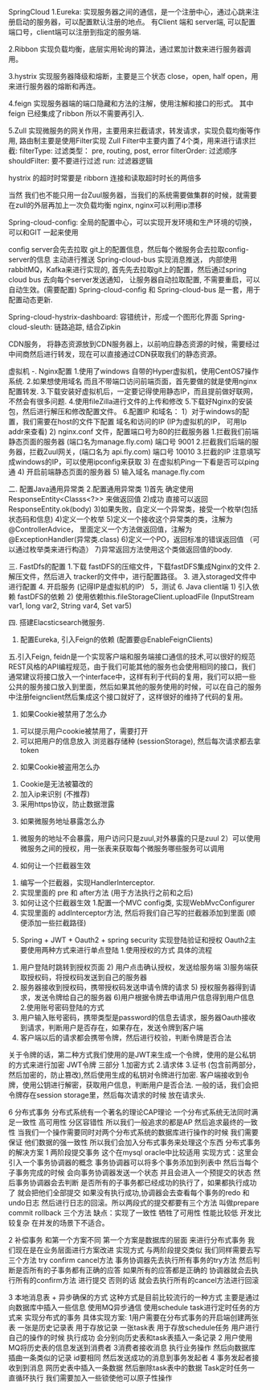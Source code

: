 SpringCloud
1.Eureka: 实现服务器之间的通信，是一个注册中心，通过心跳来注册启动的服务器，可以配置默认注册的地点。 有Client 端和 server端, 可以配置端口号，client端可以注册到指定的服务端.

2.Ribbon 实现负载均衡，底层实用轮询的算法，通过累加计数来进行服务器调用。

3.hystrix 实现服务器降级和熔断，主要是三个状态 close，open, half open，用来进行服务器的熔断和再连。

4.feign 实现服务器端的端口隐藏和方法的注解，使用注解和接口的形式。 其中feign 已经集成了ribbon 所以不需要再引入.

5.Zull 实现微服务的网关作用，主要用来拦截请求，转发请求，实现负载均衡等作用, 路由制主要是使用Filter实现 Zull Filter中主要内置了4个类，用来进行请求拦截: filterType: 过滤类型： pre, routing, post, error filterOrder: 过滤顺序 shouldFilter: 要不要进行过滤 run: 过滤器逻辑

hystrix 的超时时常要是 ribborn 连接和读取超时时长的两倍多

当然 我们也不能只用一台Zuul服务器，当我们的系统需要做集群的时候，就需要在zull的外层再加上一次负载均衡 nginx, nginx可以利用ip漂移

Spring-cloud-config: 全局的配置中心，可以实现开发环境和生产环境的切换，可以和GIT 一起来使用

config server会先去拉取 git上的配置信息，然后每个微服务会去拉取config-server的信息
主动进行推送 Spring-cloud-bus 实现消息推送， 内部使用rabbitMQ，Kafka来进行实现的, 首先先去拉取git上的配置，然后通过spring cloud bus 去向每个server发送通知， 让服务器自动拉取配置, 不需要重启，可以自动生效。(需要配置) Spring-cloud-config 和 Spring-cloud-bus 是一套，用于配置动态更新.

Spring-cloud-hystrix-dashboard: 容错统计，形成一个图形化界面 Spring-cloud-sleuth: 链路追踪, 结合Zipkin

CDN服务， 将静态资源放到CDN服务器上，以前响应静态资源的时候，需要经过中间商然后进行转发，现在可以直接通过CDN获取我们的静态资源。

虚拟机
-. Nginx配置 1.使用了windows 自带的Hyper虚拟机，使用CentOS7操作系统. 2.如果想使用域名 而且不带端口访问前端页面，首先要做的就是使用nginx配置转发. 3.下载安装好虚拟机后，一定要记得使用静态IP，而且提前做好联网，不然会有很多问题. 4.使用fileZilla进行文件的上传和修改 5.下载好Nginx的安装包，然后进行解压和修改配置文件。 6.配置IP 和域名： 1）对于windows的配置，我们需要在host的文件下配置 域名和访问的IP (IP为虚拟机的IP， 可用Ip addr来查看) 2) nginx.conf 文件，配置端口号为80的拦截服务器 1.拦截我们前端静态页面的服务器 (端口名为manage.fly.com) 端口号 9001 2.拦截我们后端的服务器，拦截Zuul网关，(端口名为 api.fly.com) 端口号 10010 3.拦截的IP 注意填写成windows的IP，可以使用ipconfig来获取 3) 在虚拟机Ping一下看是否可以ping通 4) 开启前端静态页面的服务器 5) 输入域名 manage.fly.com

二. 配置Java通用异常类 2.配置通用异常类 1)首先 确定使用ResponseEntity<Classs<?>> 来做返回值 2)成功 直接可以返回 ResponseEntity.ok(body) 3)如果失败，自定义一个异常类，接受一个枚举(包括状态码和信息) 4)定义一个枚举 5)定义一个接收这个异常类的类，注解为 @ControllerAdvice， 里面定义一个方法做返回值，注解为@ExceptionHandler(异常类.class) 6)定义一个PO，返回标准的错误返回值 （可以通过枚举类来进行构造） 7)异常返回方法使用这个类做返回值的body.

三. FastDfs的配置 1.下载 fastDFS的压缩文件，下载fastDFS集成Nginx的文件 2. 解压文件，然后进入 tracker的文件中，进行配置路径。 3. 进入storaged文件中进行配置 4. 开启服务 (记得IP是虚拟机的IP） 5，测试 6. Java client端 1) 引入依赖 fastDFS的依赖 2) 使用依赖this.fileStorageClient.uploadFile (InputStream var1, long var2, String var4, Set var5)

四. 搭建Elacsticsearch微服务.
  1. 配置Eureka, 引入Feign的依赖 (配置要@EnableFeignClients)

五.引入Feign, feidn是一个实现客户端和服务端接口通信的技术,可以很好的规范REST风格的API编程规范，由于我们可能其他的服务也会使用相同的接口，我们通常建议将接口放入一个interface中，这样有利于代码的复用，我们可以把一些公共的服务接口放入到里面，然后如果其他的服务使用的时候，可以在自己的服务中注册feignclient然后集成这个接口就好了，这样很好的维持了代码的复用。


1. 如果Cookie被禁用了怎么办
  1) 可以提示用户cookie被禁用了，需要打开
  2) 可以把用户的信息放入 浏览器存储种 (sessionStorage), 然后每次请求都去拿token
  
2. 如果Cookie被盗用怎么办
  1) Cookie是无法被纂改的
  2) 加入ip来识别 (不推荐)
  3) 采用https协议，防止数据泄露

3. 如果微服务地址暴露怎么办
  1) 微服务的地址不会暴露，用户访问只是zuul,对外暴露的只是zuul
  2）可以使用微服务之间的授权，用一张表来获取每个微服务哪些服务可以调用
  
4. 如何让一个拦截器生效
  1) 编写一个拦截器，实现HandlerInterceptor.
  2) 实现里面的 pre 和 after方法 (用于方法执行之前和之后)
  3) 如何让这个拦截器生效 1.配置一个MVC config类, 实现WebMvcConfigurer
  4) 实现里面的 addInterceptor方法, 然后将我们自己写的拦截器添加到里面 (顺便添加一些拦截路径)
  
5. Spring + JWT + Oauth2 + spring security 实现登陆验证和授权
 Oauth2主要使用两种方式来进行单点登陆 
 1.使用授权的方式 具体的流程
  1) 用户登陆时跳转到授权页面 2) 用户点击确认授权，发送给服务端 3)服务端获取授权码，将授权码发送到自己的服务器
  4) 服务器接收到授权码，携带授权码发送申请令牌的请求 5) 授权服务器得到请求，发送令牌给自己的服务器 6)用户根据令牌去申请用户信息得到用户信息
 2.使用账号密码登陆的方式
  1) 用户输入账号密码，携带类型是password的信息去请求，服务器Oauth接收到请求，判断用户是否存在，如果存在，发送令牌到客户端
  2) 客户端以后的请求都会携带令牌，然后进行校验，判断令牌是否合法
  
 关于令牌的话，第二种方式我们使用的是JWT来生成一个令牌，使用的是公私钥的方式来进行加密
 JWT令牌 三部分 1.加密方式 2.请求体 3.证书 (包含前两部分，然后加密的，防止篡改),然后使用生成的私钥对令牌进行加密.
 客户端接收到令牌，使用公钥进行解密，获取用户信息，判断用户是否合法. 一般的话，我们会把令牌存在session storage里，然后每次请求的时候
 放在请求头.

6 分布式事务
 分布式系统有一个著名的理论CAP理论 一个分布式系统无法同时满足一致性
高可用性 分区容错性 所以我们一般追求的都是AP 然后追求最终的一致性
当我们一个操作需要同时对两个分布式系统的数据库进行操作的时候 我们需要保证
他们数据的强一致性 所以我们会加入分布式事务来处理这个东西
 分布式事务的解决方案
 1 两阶段提交事务 这个在mysql oracle中比较适用
实现方式：这里会引入一个事务协调器的概念 事务协调器可以将多个事务添加到列表中
然后当每个子事务完成的时候 会向事务协调器发送一个状态 并且会进入一个预提交的状态 然后事务协调器会去判断
是否所有的子事务都已经成功的执行了，如果都执行成功了 就会把他们全部提交 如果没有执行成功,协调器会去查看每个事务的redo
和undo日志 然后进行日志的回滚。所以两段式的提交都要有三个方法 叫做prepare 
commit rollback 三个方法 缺点：实现了一致性 牺牲了可用性 性能比较低 开发比较复杂 在并发的场景下不适合。

 2 补偿事务 和第一个方案不同 第一个方案是数据库的层面 来进行分布式事务 我们现在是在业务层面进行方案改进
实现方式 与两阶段提交类似 我们同样需要去写三个方法 try confirm cancel方法 
事务协调器先去执行所有事务的try方法 然后判断是否所有的子事务都有正确的应答 
如果所有的应答都是正确的 协调器就会去执行所有的confirm方法 进行提交 否则的话 就会去执行所有的cancel方法进行回滚

 3 本地消息表 + 异步确保的方式
这种方式是目前比较流行的一种方式 主要是通过向数据库中插入一些信息 使用MQ异步通信 使用schedule task进行定时任务的方式来
实现分布式的事务
具体实现方案: 1用户需要在分布式事务的开启端创建两张表 一张是历史记录表 用于存放记录 一张task表 用于存放schedule任务
用户进行自己的操作的时候 执行成功 会分别向历史表和task表插入一条记录
2 用户使用MQ将历史表的信息发送到消费者 3消费者接收消息 执行业务操作 然后向数据库插曲一条类似的记录 id要相同 然后发送成功的消息到事务发起者
4 事务发起者接收到到消息 网历史表中插入一条数据 然后删除task表中的数据
Task定时任务一直循环执行 我们需要加入一些锁使他可以原子性操作 


  
